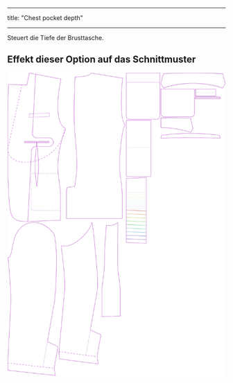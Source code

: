- - -
title: "Chest pocket depth"
- - -

Steuert die Tiefe der Brusttasche.

## Effekt dieser Option auf das Schnittmuster

![Dieses Bild zeigt den Effekt dieser Option, indem es mehrere Varianten überlagert, die einen anderen Wert für diese Option haben](jaeger_chestpocketdepth_sample.svg "Effect of this option on the pattern")
